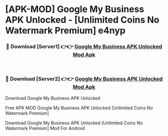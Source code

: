 # [APK-MOD] Google My Business APK Unlocked - [Unlimited Coins No Watermark Premium] e4nyp



<div align="center">
<h3>🔴 Download [Server1] 👉👉 <a href="https://momento.my/?title=Google_My_Business_APK_Unlocked">Google My Business APK Unlocked Mod Apk</a></h3><br>

<h3>🔴 Download [Server2] 👉👉 <a href="https://momento.my/?title=Google_My_Business_APK_Unlocked">Google My Business APK Unlocked Mod Apk</a></h3>
</div>



Download Google My Business APK Unlocked 

Free APK MOD Google My Business APK Unlocked [Unlimited Coins No Watermark Premium]

Download Google My Business APK Unlocked [Unlimited Coins No Watermark Premium] Mod For Android
